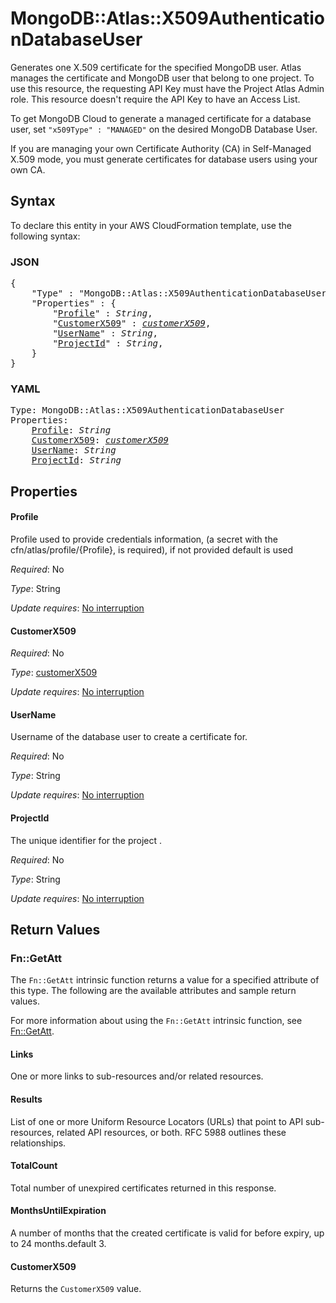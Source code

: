 # MongoDB::Atlas::X509AuthenticationDatabaseUser

Generates one X.509 certificate for the specified MongoDB user. Atlas manages the certificate and MongoDB user that belong to one project. To use this resource, the requesting API Key must have the Project Atlas Admin role. This resource doesn't require the API Key to have an Access List.

To get MongoDB Cloud to generate a managed certificate for a database user, set `"x509Type" : "MANAGED"` on the desired MongoDB Database User.

If you are managing your own Certificate Authority (CA) in Self-Managed X.509 mode, you must generate certificates for database users using your own CA.

## Syntax

To declare this entity in your AWS CloudFormation template, use the following syntax:

### JSON

<pre>
{
    "Type" : "MongoDB::Atlas::X509AuthenticationDatabaseUser",
    "Properties" : {
        "<a href="#profile" title="Profile">Profile</a>" : <i>String</i>,
        "<a href="#customerx509" title="CustomerX509">CustomerX509</a>" : <i><a href="customerx509.md">customerX509</a></i>,
        "<a href="#username" title="UserName">UserName</a>" : <i>String</i>,
        "<a href="#projectid" title="ProjectId">ProjectId</a>" : <i>String</i>,
    }
}
</pre>

### YAML

<pre>
Type: MongoDB::Atlas::X509AuthenticationDatabaseUser
Properties:
    <a href="#profile" title="Profile">Profile</a>: <i>String</i>
    <a href="#customerx509" title="CustomerX509">CustomerX509</a>: <i><a href="customerx509.md">customerX509</a></i>
    <a href="#username" title="UserName">UserName</a>: <i>String</i>
    <a href="#projectid" title="ProjectId">ProjectId</a>: <i>String</i>
</pre>

## Properties

#### Profile

Profile used to provide credentials information, (a secret with the cfn/atlas/profile/{Profile}, is required), if not provided default is used

_Required_: No

_Type_: String

_Update requires_: [No interruption](https://docs.aws.amazon.com/AWSCloudFormation/latest/UserGuide/using-cfn-updating-stacks-update-behaviors.html#update-no-interrupt)

#### CustomerX509

_Required_: No

_Type_: <a href="customerx509.md">customerX509</a>

_Update requires_: [No interruption](https://docs.aws.amazon.com/AWSCloudFormation/latest/UserGuide/using-cfn-updating-stacks-update-behaviors.html#update-no-interrupt)

#### UserName

Username of the database user to create a certificate for.

_Required_: No

_Type_: String

_Update requires_: [No interruption](https://docs.aws.amazon.com/AWSCloudFormation/latest/UserGuide/using-cfn-updating-stacks-update-behaviors.html#update-no-interrupt)

#### ProjectId

The unique identifier for the project .

_Required_: No

_Type_: String

_Update requires_: [No interruption](https://docs.aws.amazon.com/AWSCloudFormation/latest/UserGuide/using-cfn-updating-stacks-update-behaviors.html#update-no-interrupt)

## Return Values

### Fn::GetAtt

The `Fn::GetAtt` intrinsic function returns a value for a specified attribute of this type. The following are the available attributes and sample return values.

For more information about using the `Fn::GetAtt` intrinsic function, see [Fn::GetAtt](https://docs.aws.amazon.com/AWSCloudFormation/latest/UserGuide/intrinsic-function-reference-getatt.html).

#### Links

One or more links to sub-resources and/or related resources.

#### Results

List of one or more Uniform Resource Locators (URLs) that point to API sub-resources, related API resources, or both. RFC 5988 outlines these relationships.

#### TotalCount

Total number of unexpired certificates returned in this response.

#### MonthsUntilExpiration

A number of months that the created certificate is valid for before expiry, up to 24 months.default 3.

#### CustomerX509

Returns the <code>CustomerX509</code> value.


